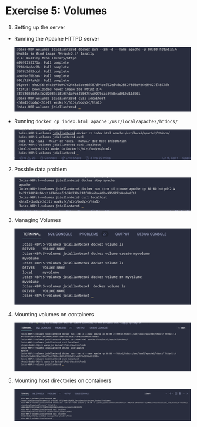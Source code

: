 # Exercise 5: Volumes

1. Setting up the server

* Running the Apache HTTPD server

    <img src="1 - run apache.png" alt="1">

* Running `docker cp index.html apache:/usr/local/apache2/htdocs/`

    <img src="2 - docker cp.png" alt="2">

2. Possble data problem

    <img src="3 - data prob.png" alt="3">

3. Managing Volumes

    <img src="4 - volumes.png" alt="4">

4. Mounting volumes on containers

    <img src="5 - mounting volumes.png" alt="5">

5. Mounting host directories on containers

    <img src="6 - mounting host direc on containers.png" alt="6">
